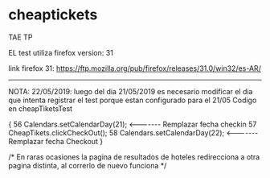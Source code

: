 # cheaptickets
TAE TP

EL test utiliza firefox version: 31

link firefox 31: https://ftp.mozilla.org/pub/firefox/releases/31.0/win32/es-AR/
*************************
NOTA: 22/05/2019:
luego del dia 21/05/2019 es necesario modificar el dia que intenta registrar el test porque estan configurado para el 21/05
Codigo en cheapTiketsTest


{
  56      Calendars.setCalendarDay(21); <------- Remplazar fecha checkin
  57      CheapTikets.clickCheckOut();
  58      Calendars.setCalendarDay(22); <------- Remplazar fecha Checkout
}

/* En raras ocasiones la pagina de resultados de hoteles redirecciona a otra pagina distinta, al correrlo de nuevo funciona */

